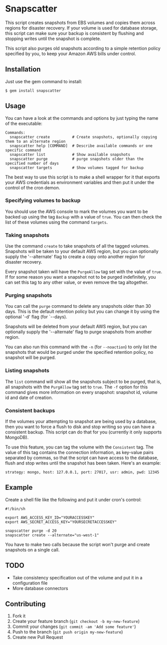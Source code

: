 # Snapscatter

This script creates snapshots from EBS volumes and copies them across regions for disaster recovery.
If your volume is used for database storage, this script can make sure your backup is consistent by
flushing and stopping writes until the snapshot is complete.

This script also purges old snapshots according to a simple retention policy specified by you, to keep
your Amazon AWS bills under control.

## Installation

Just use the gem command to install:

    $ gem install snapscatter

## Usage

You can have a look at the commands and options by just typing the name of the executable:

    Commands:
      snapscatter create          # Create snapshots, optionally copying them to an alternate region
      snapscatter help [COMMAND]  # Describe available commands or one specific command
      snapscatter list            # Show available snapshots
      snapscatter purge           # purge snapshots older than the specified number of days
      snapscatter targets         # Show volumes tagged for backup

The best way to use this script is to make a shell wrapper for it that exports your AWS credentials
as environment variables and then put it under the control of the cron demon.

### Specifying volumes to backup

You should use the AWS console to mark the volumes you want to be backed up using the tag `Backup` with a
value of `true`. You can then check the list of these volumes using the command `targets`.

### Taking snapshots

Use the command `create` to take snapshots of all the tagged volumes. Snapshots will be taken to your default
AWS region, but you can optionally supply the '--alternate' flag to create a copy onto another
region for disaster recovery.

Every snapshot taken will have the `PurgeAllow` tag set with the value of `true`. If for some reason you want
a snapshot not to be purged indefinitely, you can set this tag to any other value, or even remove the tag
 altogether.

### Purging snapshots

You can call the `purge` command to delete any snapshots older than 30 days. This is the default retention policy
but you can change it by using the optional '-d' flag (for `--days).

Snapshots will be deleted from your default AWS region, but you can optionally supply the '--alternate' flag
to purge snapshots from another region.

You can also run this command with the `-n` (for `--noaction`) to only list the snapshots that would be purged
under the specified retention policy, no snapshot will be purged.

### Listing snapshots

The `list` command will show all the snapshots subject to be purged, that is, all snapshots with the `PurgAllow`
tag set to `true`. The `-f` option for this command gives more information on every snapshot: snapshot id, volume id
and date of creation.

### Consistent backups

If the volumes your attempting to snapshot are being used by a database, then you want to force a flush to disk and
stop writing so you can have a consistent backup. This script can do that for you (currently it only supports MongoDB).

To use this feature, you can tag the volume with the `Consistent` tag. The value of this tag contains the connection
information, as key-value pairs separated by commas, so that the script can have access to the database, flush and
stop writes until the snapshot has been taken. Here's an example:

    strategy: mongo, host: 127.0.0.1, port: 27017, usr: admin, pwd: 12345

## Example

Create a shell file like the following and put it under cron's control:

    #!/bin/sh

    export AWS_ACCESS_KEY_ID="YOURACCESSKEY"
    export AWS_SECRET_ACCESS_KEY="YOURSECRETACCESSKEY"

    snapscatter purge -d 20
    snapscatter create --alternate="us-west-1"

You have to make two calls because the script won't purge and create snapshots on a single call.

## TODO

* Take consistency specification out of the volume and put it in a configuration file
* More database connectors

## Contributing

1. Fork it
2. Create your feature branch (`git checkout -b my-new-feature`)
3. Commit your changes (`git commit -am 'Add some feature'`)
4. Push to the branch (`git push origin my-new-feature`)
5. Create new Pull Request
